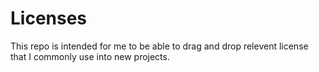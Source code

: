 # Licenses
This repo is intended for me to be able to drag and drop relevent license that I commonly use into new projects.
